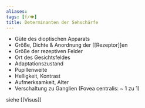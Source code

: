 ```yaml
---
aliases: 
tags: [f/👁️]
title: Determinanten der Sehschärfe
---
```

- Güte des dioptischen Apparats
- Größe, Dichte & Anordnung der [[Rezeptor]]en
- Größe der rezeptiven Felder
- Ort des Gesichtsfeldes
- Adaptationszustand
- Pupillenweite
- Helligkeit, Kontrast
- Aufmerksamkeit, Alter
- Verschaltung zu Ganglien (Fovea centralis: ~ 1 zu 1)

siehe [[Visus]]

